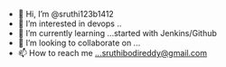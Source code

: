 - 👋 Hi, I’m @sruthi123b1412
- 👀 I’m interested in devops .. 
- 🌱 I’m currently learning ...started with Jenkins/Github
- 💞️ I’m looking to collaborate on ... 
- 📫 How to reach me ...sruthibodireddy@gmail.com

<!---
sruthi123b1412/sruthi123b1412 is a ✨ special ✨ repository because its `README.md` (this file) appears on your GitHub profile.
You can click the Preview link to take a look at your changes.
--->
